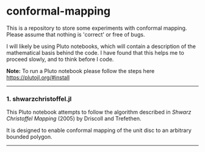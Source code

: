 # conformal-mapping

This is a repository to store some experiments with conformal mapping. Please assume that nothing is 'correct' or free of bugs.

I will likely be using Pluto notebooks, which will contain a description of the mathematical basis behind the code. I have found that this helps me to proceed slowly, and to think before I code.

**Note:** To run a Pluto notebook please follow the steps here https://plutojl.org/#install

---

### 1. shwarzchristoffel.jl

This Pluto notebook attempts to follow the algorithm described in _Shwarz Christoffel Mapping_ (2005) by Driscoll and Trefethen.

It is designed to enable conformal mapping of the unit disc to an arbitrary bounded polygon.

---
